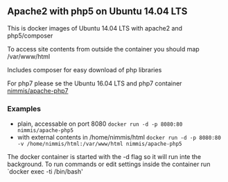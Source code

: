 ## Apache2 with php5 on Ubuntu 14.04 LTS

This is docker images of Ubuntu 14.04 LTS with apache2 and php5/composer

To access site contents from outside the container you should map /var/www/html

Includes composer for easy download of php libraries

For php7 please se the Ubuntu 16.04 LTS and php7 container [nimmis/apache-php7](https://hub.docker.com/r/nimmis/apache-php7/)

### Examples

- plain, accessable on port 8080 `docker run -d -p 8080:80 nimmis/apache-php5`
- with external contents in /home/nimmis/html `docker run -d -p 8080:80 -v /home/nimmis/html:/var/www/html nimmis/apache-php5`

The docker container is started with the -d flag so it will run inte the background. To run commands or edit settings inside
the container run `docker exec -ti <container id> /bin/bash'
 
